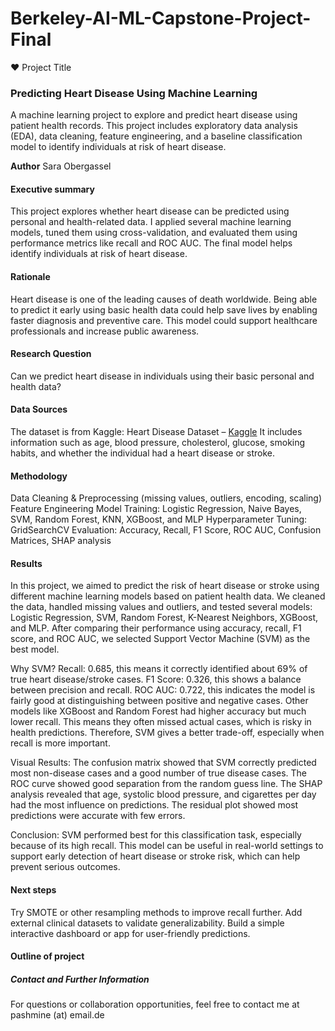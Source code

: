 # Berkeley-AI-ML-Capstone-Project-Final
❤️ Project Title
### Predicting Heart Disease Using Machine Learning

A machine learning project to explore and predict heart disease using patient health records. This project includes exploratory data analysis (EDA), data cleaning, feature engineering, and a baseline classification model to identify individuals at risk of heart disease.

**Author**
Sara Obergassel

#### Executive summary

This project explores whether heart disease can be predicted using personal and health-related data. I applied several machine learning models, tuned them using cross-validation, and evaluated them using performance metrics like recall and ROC AUC. The final model helps identify individuals at risk of heart disease.

#### Rationale

Heart disease is one of the leading causes of death worldwide. Being able to predict it early using basic health data could help save lives by enabling faster diagnosis and preventive care. This model could support healthcare professionals and increase public awareness.

#### Research Question

Can we predict heart disease in individuals using their basic personal and health data?

#### Data Sources

The dataset is from Kaggle:
Heart Disease Dataset – [Kaggle](https://www.kaggle.com/datasets/mirzahasnine/heart-disease-dataset)
It includes information such as age, blood pressure, cholesterol, glucose, smoking habits, and whether the individual had a heart disease or stroke.

#### Methodology
Data Cleaning & Preprocessing (missing values, outliers, encoding, scaling)
Feature Engineering
Model Training: Logistic Regression, Naive Bayes, SVM, Random Forest, KNN, XGBoost, and MLP
Hyperparameter Tuning: GridSearchCV
Evaluation: Accuracy, Recall, F1 Score, ROC AUC, Confusion Matrices, SHAP analysis

#### Results

In this project, we aimed to predict the risk of heart disease or stroke using different machine learning models based on patient health data. We cleaned the data, handled missing values and outliers, and tested several models: Logistic Regression, SVM, Random Forest, K-Nearest Neighbors, XGBoost, and MLP.
After comparing their performance using accuracy, recall, F1 score, and ROC AUC, we selected Support Vector Machine (SVM) as the best model.

Why SVM?
Recall: 0.685, this means it correctly identified about 69% of true heart disease/stroke cases.
F1 Score: 0.326, this shows a balance between precision and recall.
ROC AUC: 0.722, this indicates the model is fairly good at distinguishing between positive and negative cases.
Other models like XGBoost and Random Forest had higher accuracy but much lower recall. This means they often missed actual cases, which is risky in health predictions. Therefore, SVM gives a better trade-off, especially when recall is more important.

Visual Results:
The confusion matrix showed that SVM correctly predicted most non-disease cases and a good number of true disease cases.
The ROC curve showed good separation from the random guess line.
The SHAP analysis revealed that age, systolic blood pressure, and cigarettes per day had the most influence on predictions.
The residual plot showed most predictions were accurate with few errors.

Conclusion:
SVM performed best for this classification task, especially because of its high recall. This model can be useful in real-world settings to support early detection of heart disease or stroke risk, which can help prevent serious outcomes.

#### Next steps

Try SMOTE or other resampling methods to improve recall further.
Add external clinical datasets to validate generalizability.
Build a simple interactive dashboard or app for user-friendly predictions.

#### Outline of project

##### Contact and Further Information

For questions or collaboration opportunities, feel free to contact me at
pashmine (at) email.de
